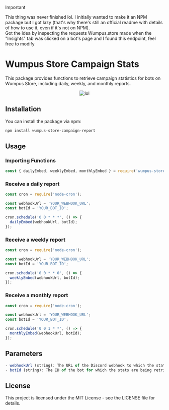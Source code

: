 > [!IMPORTANT]  
> This thing was never finished lol. I initially wanted to make it an NPM package but I got lazy (that's why there's still an official readme with details of how to use it, even if it's not on NPM).
> <br>Got the idea by inspecting the requests Wumpus.store made when the "Insights" tab was clicked on a bot's page and I found this endpoint, feel free to modify

# Wumpus Store Campaign Stats

This package provides functions to retrieve campaign statistics for bots on Wumpus Store, including daily, weekly, and monthly reports.
<p align="center">
  <img src="https://github.com/blurwind/wumpus-store-campaign-report/assets/96443442/3593db5e-2934-4697-8e64-53880c8ffe80" alt="lol">
</p>


## Installation

You can install the package via npm:

```bash
npm install wumpus-store-campaign-report
```

## Usage

### Importing Functions

```js
const { dailyEmbed, weeklyEmbed, monthlyEmbed } = require('wumpus-store-campaign-report');
```

### Receive a daily report

```js
const cron = require('node-cron');

const webhookUrl = 'YOUR_WEBHOOK_URL';
const botId = 'YOUR_BOT_ID';

cron.schedule('0 0 * * *', () => {
  dailyEmbed(webhookUrl, botId);
});
```

### Receive a weekly report

```js
const cron = require('node-cron');

const webhookUrl = 'YOUR_WEBHOOK_URL';
const botId = 'YOUR_BOT_ID';

cron.schedule('0 0 * * 0', () => {
  weeklyEmbed(webhookUrl, botId);
});
```

### Receive a monthly report

```js
const cron = require('node-cron');

const webhookUrl = 'YOUR_WEBHOOK_URL';
const botId = 'YOUR_BOT_ID';

cron.schedule('0 0 1 * *', () => {
  monthlyEmbed(webhookUrl, botId);
});
```

## Parameters

```js
- webhookUrl (string): The URL of the Discord webhook to which the stats will be posted.
- botId (string): The ID of the bot for which the stats are being retrieved.
```

## License

This project is licensed under the MIT License - see the LICENSE file for details.
